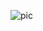 ![pic](https://github.com/Jagannath8/Hacktoberfest2023/assets/64650848/5fb22052-071c-45a1-8686-c16361b71d96)
